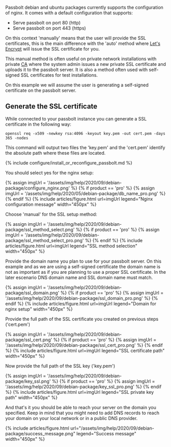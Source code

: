 Passbolt debian and ubuntu packages currently supports the configuration of nginx. It comes with a default configuration that supports:

- Serve passbolt on port 80 (http)
- Serve passbolt on port 443 (https)

On this context 'manually' means that the user will provide the SSL certificates, this is the main difference with
the 'auto' method where [Let's Encrypt](https://letsencrypt.org/) will issue the SSL certificate for you.

This manual method is often useful on private network installations with private [CA](https://en.wikipedia.org/wiki/Certificate_authority) where
the system admin issues a new private SSL certificate and uploads it to the passbolt server. It is also a method often used with
self-signed SSL certificates for test installations.

On this example we will assume the user is generating a self-signed certificate on the passbolt server.

## Generate the SSL certificate

While connected to your passbolt instance you can generate a SSL certificate in the following way:

```
openssl req -x509 -newkey rsa:4096 -keyout key.pem -out cert.pem -days 365 -nodes
```

This command will output two files the 'key.pem' and the 'cert.pem' identify the absolute path where these files are located.

{% include configure/install_or_reconfigure_passbolt.md %}

You should select yes for the nginx setup:

{% assign imgUrl = '/assets/img/help/2020/09/debian-package/configure_nginx.png' %}
{% if product == 'pro' %}
{% assign imgUrl = '/assets/img/help/2020/05/debian-package/db_name_pro.png' %}
{% endif %}
{%
    include articles/figure.html
    url=imgUrl
    legend="Nginx configuration message" width="450px"
%}

Choose 'manual' for the SSL setup method:

{% assign imgUrl = '/assets/img/help/2020/09/debian-package/ssl_method_select.png' %}
{% if product == 'pro' %}
{% assign imgUrl = '/assets/img/help/2020/09/debian-package/ssl_method_select_pro.png' %}
{% endif %}
{%
    include articles/figure.html
    url=imgUrl
    legend="SSL method selection" width="450px"
%}

Provide the domain name you plan to use for your passbolt server. On this example and as we are using a
self-signed certificate the domain name is not as important as if you are planning to use a proper SSL
certificate. In the later escenario DNS domain name and SSL domain name must match.

{% assign imgUrl = '/assets/img/help/2020/09/debian-package/ssl_domain.png' %}
{% if product == 'pro' %}
{% assign imgUrl = '/assets/img/help/2020/09/debian-package/ssl_domain_pro.png' %}
{% endif %}
{%
    include articles/figure.html
    url=imgUrl
    legend="Domain for nginx setup" width="450px"
%}

Provide the full path of the SSL certificate you created on previous steps ('cert.pem')

{% assign imgUrl = '/assets/img/help/2020/09/debian-package/ssl_cert.png' %}
{% if product == 'pro' %}
{% assign imgUrl = '/assets/img/help/2020/09/debian-package/ssl_cert_pro.png' %}
{% endif %}
{%
    include articles/figure.html
    url=imgUrl
    legend="SSL certificate path" width="450px"
%}

Now provide the full path of the SSL key ('key.pem')

{% assign imgUrl = '/assets/img/help/2020/09/debian-package/key_ssl.png' %}
{% if product == 'pro' %}
{% assign imgUrl = '/assets/img/help/2020/09/debian-package/key_ssl_pro.png' %}
{% endif %}
{%
    include articles/figure.html
    url=imgUrl
    legend="SSL private key path" width="450px"
%}

And that's it you should be able to reach your server on the domain you specified. Keep in mind that you might need
to add DNS records to reach your domain on your local network or in a public DNS provider.

{%
    include articles/figure.html
    url="/assets/img/help/2020/09/debian-package/success_message.png"
    legend="Success message" width="450px"
%}
